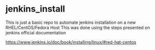 # jenkins_install
This is just a basic repo to automate jenkins installation on a new RHEL/CentOS/Fedora Host
This was done using the steps presented on jenkins official documentation

https://www.jenkins.io/doc/book/installing/linux/#red-hat-centos

